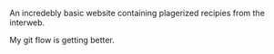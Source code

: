 An incredebly basic website containing plagerized recipies from the interweb.

My git flow is getting better.
